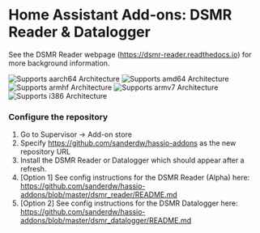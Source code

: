 # Home Assistant Add-ons: DSMR Reader & Datalogger

See the DSMR Reader webpage (https://dsmr-reader.readthedocs.io) for more background information.

![Supports aarch64 Architecture][aarch64-shield] ![Supports amd64 Architecture][amd64-shield] ![Supports armhf Architecture][armhf-shield] ![Supports armv7 Architecture][armv7-shield] ![Supports i386 Architecture][i386-shield]

[aarch64-shield]: https://img.shields.io/badge/aarch64-yes-green.svg
[amd64-shield]: https://img.shields.io/badge/amd64-yes-green.svg
[armhf-shield]: https://img.shields.io/badge/armhf-yes-green.svg
[armv7-shield]: https://img.shields.io/badge/armv7-yes-green.svg
[i386-shield]: https://img.shields.io/badge/i386-yes-green.svg

### Configure the repository

1. Go to Supervisor -> Add-on store
2. Specify https://github.com/sanderdw/hassio-addons as the new repository URL
3. Install the DSMR Reader or Datalogger which should appear after a refresh.
4. [Option 1] See config instructions for the DSMR Reader (Alpha) here: https://github.com/sanderdw/hassio-addons/blob/master/dsmr_reader/README.md
5. [Option 2] See config instructions for the DSMR Datalogger here: https://github.com/sanderdw/hassio-addons/blob/master/dsmr_datalogger/README.md

